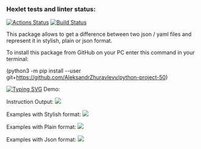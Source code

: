 ### Hexlet tests and linter status:
[![Actions Status](https://github.com/AleksandrZhuravlevv/python-project-50/workflows/hexlet-check/badge.svg)](https://github.com/AleksandrZhuravlevv/python-project-50/actions)
[![Build Status](https://github.com/AleksandrZhuravlevv/python-project-50/actions/workflows/project-check.yml/badge.svg?branch=main)](https://github.com/AleksandrZhuravlevv/python-project-50/actions/workflows/project-check.yml)

This package allows to get a difference between two json / yaml files and represent it in stylish, plain or json format.

To install this package from GitHub on your PC enter this command in your terminal:

(python3 -m pip install --user git+https://github.com/AleksandrZhuravlevv/python-project-50)

<a href="https://git.io/typing-svg"><img src="https://readme-typing-svg.demolab.com?font=Fira+Code&pause=1000&color=F75C00&background=FFF2E700&width=435&lines=Hello%2C+I'm+Aleksandr;And+this+is+my+second+project" alt="Typing SVG" /></a>
Demo:


Instruction Output:
<a href="https://asciinema.org/a/J5cwK0YzH31a6OQqstrsCOB8x" target="_blank"><img src="https://asciinema.org/a/J5cwK0YzH31a6OQqstrsCOB8x.svg" /></a>

Examples with Stylish format:
<a href="https://asciinema.org/a/TFc11utzkT5tJEvgRRR2pdbuY" target="_blank"><img src="https://asciinema.org/a/TFc11utzkT5tJEvgRRR2pdbuY.svg" /></a>

Examples with Plain format:
<a href="https://asciinema.org/a/BEvN0tt2tv5rN5q0psCB4BVGG" target="_blank"><img src="https://asciinema.org/a/BEvN0tt2tv5rN5q0psCB4BVGG.svg" /></a>

Examples with Json format:
<a href="https://asciinema.org/a/ykwL5BbQEvvSgwh8cP05mEjbl" target="_blank"><img src="https://asciinema.org/a/ykwL5BbQEvvSgwh8cP05mEjbl.svg" /></a>
